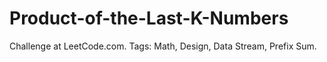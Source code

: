 # Product-of-the-Last-K-Numbers
 Challenge at LeetCode.com. Tags: Math, Design, Data Stream, Prefix Sum.
